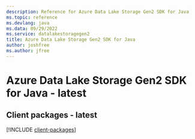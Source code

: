 ```yaml
---
description: Reference for Azure Data Lake Storage Gen2 SDK for Java
ms.topic: reference
ms.devlang: java
ms.data: 09/29/2022
ms.service: datalakestoragegen2
title: Azure Data Lake Storage Gen2 SDK for Java
author: joshfree
ms.author: jfree
---
```

# Azure Data Lake Storage Gen2 SDK for Java - latest

## Client packages - latest
[!INCLUDE [client-packages](data-lake-storage-gen2-client-index.md)]